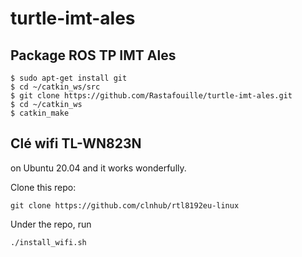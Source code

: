 # turtle-imt-ales
## Package ROS TP IMT Ales

	$ sudo apt-get install git
	$ cd ~/catkin_ws/src
	$ git clone https://github.com/Rastafouille/turtle-imt-ales.git
	$ cd ~/catkin_ws
	$ catkin_make


## Clé wifi TL-WN823N
 
on Ubuntu 20.04 and it works wonderfully.

Clone this repo: 
 
 	git clone https://github.com/clnhub/rtl8192eu-linux

Under the repo, run 

	./install_wifi.sh

